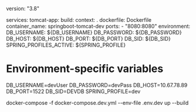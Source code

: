 version: "3.8"

services:
  tomcat-app:
    build:
      context: .
      dockerfile: Dockerfile
    container_name: springboot-tomcat-dev
    ports:
      - "8080:8080"
    environment:
      DB_USERNAME: ${DB_USERNAME}
      DB_PASSWORD: ${DB_PASSWORD}
      DB_HOST: ${DB_HOST}
      DB_PORT: ${DB_PORT}
      DB_SID: ${DB_SID}
      SPRING_PROFILES_ACTIVE: ${SPRING_PROFILE}




# Environment-specific variables
DB_USERNAME=devUser
DB_PASSWORD=devPass
DB_HOST=10.67.78.89
DB_PORT=1522
DB_SID=DEVDB
SPRING_PROFILE=dev



docker-compose -f docker-compose.dev.yml --env-file .env.dev up --build